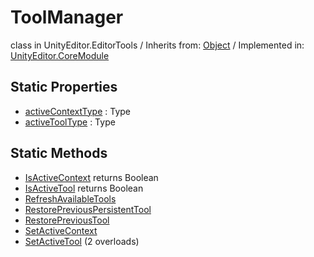 # ToolManager
class in UnityEditor.EditorTools
 / Inherits from: <a href="https://docs.unity3d.com/6000.0/Documentation/ScriptReference/Object.html" target="_blank">Object</a> / Implemented in: <a href="https://docs.unity3d.com/6000.0/Documentation/ScriptReference/UnityEditor.CoreModule.html" target="_blank">UnityEditor.CoreModule</a>
## Static Properties
- <a href="https://docs.unity3d.com/6000.0/Documentation/ScriptReference/ToolManager-activeContextType.html" target="_blank">activeContextType</a> : Type
- <a href="https://docs.unity3d.com/6000.0/Documentation/ScriptReference/ToolManager-activeToolType.html" target="_blank">activeToolType</a> : Type
## Static Methods
- <a href="https://docs.unity3d.com/6000.0/Documentation/ScriptReference/ToolManager.IsActiveContext.html" target="_blank">IsActiveContext</a> returns Boolean
- <a href="https://docs.unity3d.com/6000.0/Documentation/ScriptReference/ToolManager.IsActiveTool.html" target="_blank">IsActiveTool</a> returns Boolean
- <a href="https://docs.unity3d.com/6000.0/Documentation/ScriptReference/ToolManager.RefreshAvailableTools.html" target="_blank">RefreshAvailableTools</a>
- <a href="https://docs.unity3d.com/6000.0/Documentation/ScriptReference/ToolManager.RestorePreviousPersistentTool.html" target="_blank">RestorePreviousPersistentTool</a>
- <a href="https://docs.unity3d.com/6000.0/Documentation/ScriptReference/ToolManager.RestorePreviousTool.html" target="_blank">RestorePreviousTool</a>
- <a href="https://docs.unity3d.com/6000.0/Documentation/ScriptReference/ToolManager.SetActiveContext.html" target="_blank">SetActiveContext</a>
- <a href="https://docs.unity3d.com/6000.0/Documentation/ScriptReference/ToolManager.SetActiveTool.html" target="_blank">SetActiveTool</a> (2 overloads)
